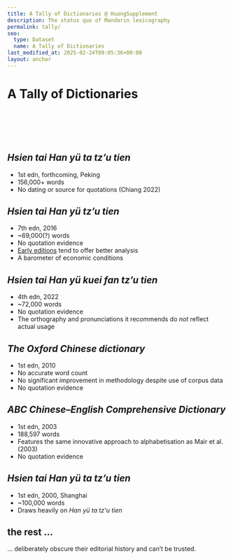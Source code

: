 ```yaml
---
title: A Tally of Dictionaries @ HuangSupplement
description: The status quo of Mandarin lexicography
permalink: tally/
seo:
  type: Dataset
  name: A Tally of Dictionaries
last_modified_at: 2025-02-24T09:05:36+00:00
layout: anchor
---
```

# A Tally of Dictionaries
&nbsp;  
&nbsp;  
&nbsp;  
&nbsp;  
## _Hsien tai Han yü ta tz’u tien_

- 1st edn, forthcoming, Peking
- 156,000+ words
- No dating or source for quotations (Chiang 2022)

## _Hsien tai Han yü tz’u tien_

- 7th edn, 2016
- ~69,000(?) words
- No quotation evidence
- [Early editions](https://github.com/t18d/HuangSupplement/wiki/Checklist-of-Editions#%E7%8F%BE%E4%BB%A3%E6%BC%A2%E8%AA%9E%E8%A9%9E%E5%85%B8) tend to offer better analysis
- A barometer of economic conditions

## _Hsien tai Han yü kuei fan tz’u tien_

- 4th edn, 2022
- ~72,000 words
- No quotation evidence
- The orthography and pronunciations it recommends do _not_ reflect actual usage

## _The Oxford Chinese dictionary_

- 1st edn, 2010
- No accurate word count 
- No significant improvement in methodology despite use of corpus data
- No quotation evidence

## _ABC Chinese–English Comprehensive Dictionary_

- 1st edn, 2003
- 188,597 words
- Features the same innovative approach to alphabetisation as Mair et al. (2003)
- No quotation evidence

## _Hsien tai Han yü ta tz’u tien_

- 1st edn, 2000, Shanghai
- ~100,000 words
- Draws heavily on _Han yü ta tz'u tien_

## the rest …
… deliberately obscure their editorial history and can’t be trusted.
